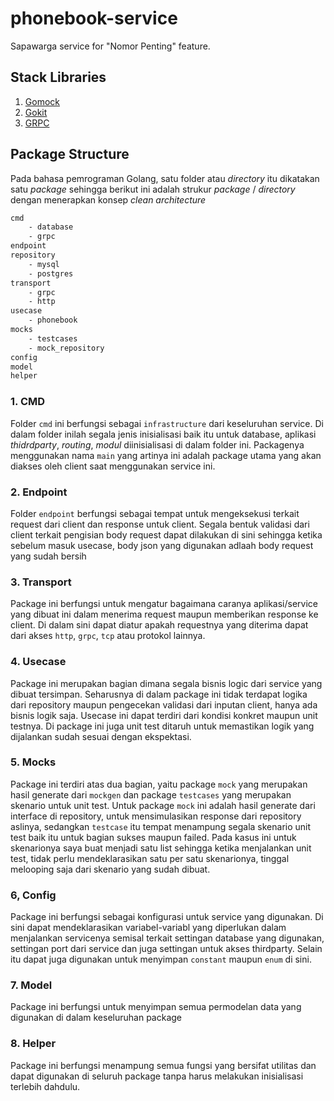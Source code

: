 # phonebook-service
Sapawarga service for "Nomor Penting" feature.

## Stack Libraries
1. [Gomock](https://github.com/golang/mock)
2. [Gokit](https://github.com/go-kit/kit)
3. [GRPC](https://grpc.io/docs/languages/go/basics/)


## Package Structure
Pada bahasa pemrograman Golang, satu folder atau *directory* itu dikatakan satu *package* sehingga berikut ini adalah strukur *package* / *directory* dengan menerapkan konsep *clean architecture*

```sh
cmd 
    - database
    - grpc
endpoint
repository
    - mysql
    - postgres
transport
    - grpc
    - http
usecase
    - phonebook
mocks
    - testcases
    - mock_repository
config
model
helper
```
### 1. CMD
Folder `cmd` ini berfungsi sebagai `infrastructure` dari keseluruhan service. Di dalam folder inilah segala jenis inisialisasi baik itu untuk database, aplikasi *thidrdparty*, *routing*, *modul* diinisialisasi di dalam folder ini. Packagenya menggunakan nama `main` yang artinya ini adalah package utama yang akan diakses oleh client saat menggunakan service ini. 

### 2. Endpoint
Folder `endpoint` berfungsi sebagai tempat untuk mengeksekusi terkait request dari client dan response untuk client. Segala bentuk validasi dari client terkait pengisian body request dapat dilakukan di sini sehingga ketika sebelum masuk usecase, body json yang digunakan adlaah body request yang sudah bersih

### 3. Transport
Package ini berfungsi untuk mengatur bagaimana caranya aplikasi/service yang dibuat ini dalam menerima request maupun memberikan response ke client. Di dalam sini dapat diatur apakah requestnya yang diterima dapat dari akses `http`, `grpc`, `tcp` atau protokol lainnya.

### 4. Usecase
Package ini merupakan bagian dimana segala bisnis logic dari service yang dibuat tersimpan. Seharusnya di dalam package ini tidak terdapat logika dari repository maupun pengecekan validasi dari inputan client, hanya ada bisnis logik saja. Usecase ini dapat terdiri dari kondisi konkret maupun unit testnya. Di package ini juga unit test ditaruh untuk memastikan logik yang dijalankan sudah sesuai dengan ekspektasi.

### 5. Mocks
Package ini terdiri atas dua bagian, yaitu package `mock` yang merupakan hasil generate dari `mockgen` dan package `testcases` yang merupakan skenario untuk unit test. Untuk package `mock` ini adalah hasil generate dari interface di repository, untuk mensimulasikan response dari repository aslinya, sedangkan `testcase` itu tempat menampung segala skenario unit test baik itu untuk bagian sukses maupun failed. Pada kasus ini untuk skenarionya saya buat menjadi satu list sehingga ketika menjalankan unit test, tidak perlu mendeklarasikan satu per satu skenarionya, tinggal melooping saja dari skenario yang sudah dibuat.

### 6, Config
Package ini berfungsi sebagai konfigurasi untuk service yang digunakan. Di sini dapat mendeklarasikan variabel-variabl yang diperlukan dalam menjalankan servicenya semisal terkait settingan database yang digunakan, settingan port dari service dan juga settingan untuk akses thirdparty. Selain itu dapat juga digunakan untuk menyimpan `constant` maupun `enum` di sini.

### 7. Model
Package ini berfungsi untuk menyimpan semua permodelan data yang digunakan di dalam keseluruhan package

### 8. Helper
Package ini berfungsi menampung semua fungsi yang bersifat utilitas dan dapat digunakan di seluruh package tanpa harus melakukan inisialisasi terlebih dahdulu.

